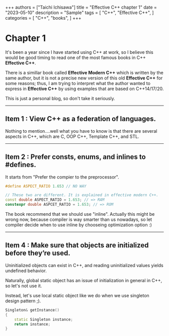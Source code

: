 +++
authors = ["Taichi Ichisawa"]
title = "Effective C++ chapter 1"
date = "2023-05-10"
description = "Sample"
tags = [
    "C++",
    "Effective C++",
]
categories = [
    "C++",
    "books",
]
+++

# Chapter 1
It's been a year since I have started using C++ at work, so I believe this would be good timing to read one of the most famous books in C++ **Effective C++**.

There is a simillar book called **Effective Modern C++** which is written by the same author, but it is not a precise new version of this old **Effective C++** for some reasons; thus, I am trying to interpret what the author wanted to express in **Effective C++** by using examples that are based on C++14/17/20.

This is just a personal blog, so don't take it seriously.

***

## Item 1 : View C++ as a federation of languages.
Nothing to mention....well what you have to know is that there are several aspects in C++, which are C, OOP C++, Template C++, and STL.

***

## Item 2 : Prefer consts, enums, and inlines to #defines.
It starts from "Prefer the compier to the preprocessor".

```cpp
#define ASPECT_RATIO 1.653 // NO WAY
```

```cpp
// These two are different. It is explained in effective modern C++.
const double ASPECT_RATIO = 1.653; // => RAM
constexpr double ASPCET_RATIO = 1.653; // => ROM
```

The book recommend that we should use "inline". Actually this might be wrong now, because compiler is way smarter than us nowadays, so let compiler decide when to use inline by chooseing optimization option :)

***

## Item 4 : Make sure that objects are initialized before they’re used.
Uninitialized objects can exist in C++, and reading uninitialized values yields undefined behavior.

Naturally, global static object has an issue of initialization in general in C++, so let's not use it.

Instead, let's use local static object like we do when we use singleton design pattern ;).


```cpp
Singleton& getInstance()
{
    static Singleton instance;
    return instance;
}

```